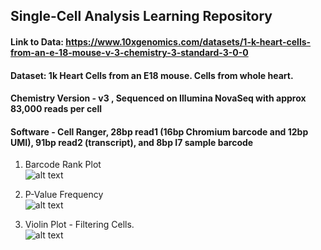 ## Single-Cell Analysis Learning Repository


#### Link to Data: https://www.10xgenomics.com/datasets/1-k-heart-cells-from-an-e-18-mouse-v-3-chemistry-3-standard-3-0-0
#### Dataset: 1k Heart Cells from an E18 mouse. Cells from whole heart.
#### Chemistry Version - v3 , Sequenced on Illumina NovaSeq with approx 83,000 reads per cell
#### Software - Cell Ranger, 28bp read1 (16bp Chromium barcode and 12bp UMI), 91bp read2 (transcript), and 8bp I7 sample barcode


1. Barcode Rank Plot \
![alt text](https://github.com/sanmatidugad/single-cell-RNA-Seq-Analysis/blob/main/Example_Plots/barcode_rank.png)

2. P-Value Frequency \
![alt text](https://github.com/sanmatidugad/single-cell-RNA-Seq-Analysis/blob/main/Example_Plots/P_Value_Frequency.png)

3. Violin Plot - Filtering Cells. \
![alt text](https://github.com/sanmatidugad/single-cell-RNA-Seq-Analysis/blob/main/Example_Plots/Filtering_cells_Violin_Plot.png)

